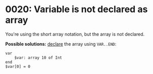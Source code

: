 # 0020: Variable is not declared as array

You're using the short array notation, but the array is not declared.

**Possible solutions:** [declare](../../coding/arrays.md#array-declaration) the array using `VAR..END`:

```text
var
    $var: array 10 of Int
end
$var[0] = 0
```



